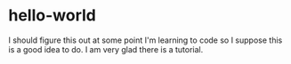 # hello-world
I should figure this out at some point
I'm learning to code so I suppose this is a good idea to do. I am very glad there is a tutorial.
